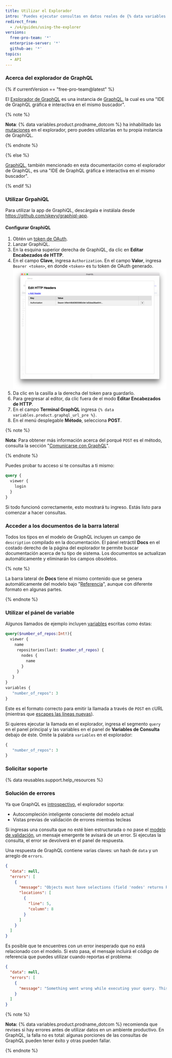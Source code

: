 ```yaml
---
title: Utilizar el Explorador
intro: 'Puedes ejecutar consultas en datos reales de {% data variables.product.prodname_dotcom %} utilizando el explorador de GraphQL, un ambiente de desarrollo integrado en tu buscador que incluye documentos, sintaxis resaltada y errores de validación.'
redirect_from:
  - /v4/guides/using-the-explorer
versions:
  free-pro-team: '*'
  enterprise-server: '*'
  github-ae: '*'
topics:
  - API
---
```


### Acerca del explorador de GraphQL

{% if currentVersion == "free-pro-team@latest" %}

El [Explorador de GraphQL](/graphql/overview/explorer) es una instancia de [GraphQL](https://github.com/graphql/graphiql), la cual es una "IDE de GraphQL gráfica e interactiva en el mismo buscador".

{% note %}

**Nota**: {% data variables.product.prodname_dotcom %} ha inhabilitado las [mutaciones](/graphql/reference/mutations) en el explorador, pero puedes utilizarlas en tu propia instancia de GraphiQL.

{% endnote %}

{% else %}

[GraphiQL](https://github.com/graphql/graphiql), también mencionado en esta documentación como el explorador de GraphQL, es una "IDE de GraphQL gráfica e interactiva en el mismo buscador".

{% endif %}

### Utilizar GrpahiQL

Para utilizar la app de GraphiQL, descárgala e instálala desde https://github.com/skevy/graphiql-app.

#### Configurar GraphiQL

1. Obtén un [token de OAuth](/graphql/guides/forming-calls-with-graphql#authenticating-with-graphql).
1. Lanzar GraphiQL.
1. En la esquina superior derecha de GraphiQL, da clic en **Editar Encabezados de HTTP**.
1. En el campo **Clave**, ingresa `Authorization`. En el campo **Valor**, ingresa `Bearer <token>`, en donde `<token>` es tu token de OAuth generado. ![encabezados de graphiql](/assets/images/developer/graphiql-headers.png)
1. Da clic en la casilla a la derecha del token para guardarlo.
1. Para gregresar al editor, da clic fuera de el modo **Editar Encabezados de HTTP**.
1. En el campo **Terminal GraphQL** ingresa `{% data variables.product.graphql_url_pre %}`.
1. En el menú desplegable **Método**, selecciona **POST**.

{% note %}

**Nota**: Para obtener más información acerca del porqué `POST` es el método, consulta la sección "[Comunicarse con GraphQL](/graphql/guides/forming-calls-with-graphql#communicating-with-graphql)".

{% endnote %}

Puedes probar tu acceso si te consultas a ti mismo:

```graphql
query {
  viewer {
    login
  }
}
```

Si todo funcionó correctamente, esto mostrará tu ingreso. Estás listo para comenzar a hacer consultas.

### Acceder a los documentos de la barra lateral

Todos los tipos en el modelo de GraphQL incluyen un campo de `description` compilado en la documentación. El pánel retráctil **Docs** en el costado derecho de la página del explorador te permite buscar documentación acerca de tu tipo de sistema. Los documentos se actualizan automáticamente y eliminarán los campos obsoletos.

{% note %}

La barra lateral de **Docs** tiene el mismo contenido que se genera automáticamente del modelo bajo "[Referencia](/graphql)", aunque con diferente formato en algunas partes.

{% endnote %}

### Utilizar el pánel de variable

Algunos llamados de ejemplo incluyen [variables](/graphql/guides/forming-calls-with-graphql#working-with-variables) escritas como éstas:

```graphql
query($number_of_repos:Int!){
  viewer {
    name
     repositories(last: $number_of_repos) {
       nodes {
         name
       }
     }
   }
}
variables {
   "number_of_repos": 3
}
```

Este es el formato correcto para emitir la llamada a través de `POST` en cURL (mientras que [escapes las líneas nuevas](/graphql/guides/forming-calls-with-graphql#communicating-with-graphql)).

Si quieres ejecutar la llamada en el explorador, ingresa el segmento `query` en el panel principal y las variables en el panel de **Variables de Consulta** debajo de éste. Omite la palabra `variables` en el explorador:

```graphql
{
   "number_of_repos": 3
}
```

### Solicitar soporte

{% data reusables.support.help_resources %}

### Solución de errores

Ya que GraphQL es [introspectivo](/graphql/guides/introduction-to-graphql#discovering-the-graphql-api), el explorador soporta:

* Autocompleción inteligente consciente del modelo actual
* Vistas previas de validación de errores mientras tecleas

Si ingresas una consulta que no esté bien estructurada o no pase el [modelo de validación](/graphql/guides/introduction-to-graphql#schema), un mensaje emergente te avisará de un error. Si ejecutas la consulta, el error se devolverá en el panel de respuesta.

Una respuesta de GraphQL contiene varias claves: un hash de `data` y un arreglo de `errors`.

```json
{
  "data": null,
  "errors": [
    {
      "message": "Objects must have selections (field 'nodes' returns Repository but has no selections)",
      "locations": [
        {
          "line": 5,
          "column": 8
        }
      ]
    }
  ]
}
```

Es posible que te encuentres con un error inesperado que no está relacionado con el modelo. Si esto pasa, el mensaje incluirá el código de referencia que puedes utilizar cuando reportas el problema:

```json
{
  "data": null,
  "errors": [
    {
      "message": "Something went wrong while executing your query. This is most likely a GitHub bug. Please include \"7571:3FF6:552G94B:69F45B7:5913BBEQ\" when reporting this issue."
    }
  ]
}
```

{% note %}

**Nota:** {% data variables.product.prodname_dotcom %} recomienda que revises si hay errores antes de utilizar datos en un ambiente productivo. En GraphQL, la falla no es total: algunas porciones de las consultas de GraphQL pueden tener éxito y otras pueden fallar.

{% endnote %}
